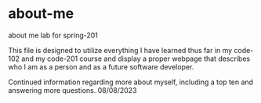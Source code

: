 # about-me
about me lab for spring-201

This file is designed to utilize everything I have learned thus far in my code-102 and my code-201 course and display a proper webpage that describes who I am as a person and as a future software developer.

Continued information regarding more about myself, including a top ten and answering more questions. 08/08/2023
